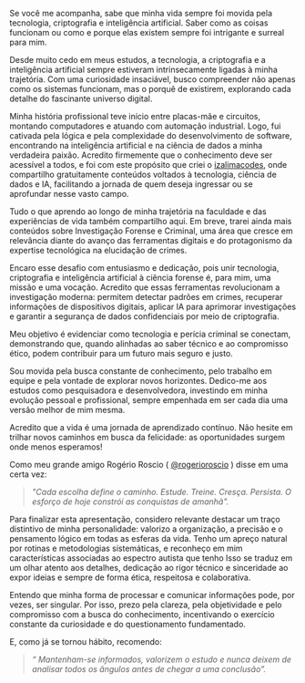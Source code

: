 ﻿
Se você me acompanha, sabe que minha vida sempre foi movida pela tecnologia, criptografia e inteligência artificial. Saber como as coisas funcionam ou como e porque elas existem sempre foi intrigante e surreal para mim.

Desde muito cedo em meus estudos, a tecnologia, a criptografia e a inteligência artificial sempre estiveram intrinsecamente ligadas à minha trajetória. Com uma curiosidade insaciável, busco compreender não apenas como os sistemas funcionam, mas o porquê de existirem, explorando cada detalhe do fascinante universo digital.

Minha história profissional teve início entre placas-mãe e circuitos, montando computadores e atuando com automação industrial. Logo, fui cativada pela lógica e pela complexidade do desenvolvimento de software, encontrando na inteligência artificial e na ciência de dados a minha verdadeira paixão. Acredito firmemente que o conhecimento deve ser acessível a todos, e foi com este propósito que criei o [izalimacodes](https://izalimapy.github.io/izalimacodes.github.io/), onde compartilho gratuitamente conteúdos voltados à tecnologia, ciência de dados e IA, facilitando a jornada de quem deseja ingressar ou se aprofundar nesse vasto campo.

Tudo o que aprendo ao longo de minha trajetória na faculdade e das experiências de vida também compartilho aqui. Em breve, trarei ainda mais conteúdos sobre Investigação Forense e Criminal, uma área que cresce em relevância diante do avanço das ferramentas digitais e do protagonismo da expertise tecnológica na elucidação de crimes.

Encaro esse desafio com entusiasmo e dedicação, pois unir tecnologia, criptografia e inteligência artificial à ciência forense é, para mim, uma missão e uma vocação. Acredito que essas ferramentas revolucionam a investigação moderna: permitem detectar padrões em crimes, recuperar informações de dispositivos digitais, aplicar IA para aprimorar investigações e garantir a segurança de dados confidenciais por meio de criptografia.

Meu objetivo é evidenciar como tecnologia e perícia criminal se conectam, demonstrando que, quando alinhadas ao saber técnico e ao compromisso ético, podem contribuir para um futuro mais seguro e justo.

Sou movida pela busca constante de conhecimento, pelo trabalho em equipe e pela vontade de explorar novos horizontes. Dedico-me aos estudos como pesquisadora e desenvolvedora, investindo em minha evolução pessoal e profissional, sempre empenhada em ser cada dia uma versão melhor de mim mesma.

Acredito que a vida é uma jornada de aprendizado contínuo. Não hesite em trilhar novos caminhos em busca da felicidade: as oportunidades surgem onde menos esperamos! 

Como meu grande amigo Rogério Roscio ( [@rogerioroscio](https://www.instagram.com/rogerioroscio/) ) disse em uma certa vez: 

> *"Cada escolha define o caminho. Estude. Treine. Cresça. Persista. O esforço de hoje constrói as conquistas de amanhã".*

Para finalizar esta apresentação, considero relevante destacar um traço distintivo de minha personalidade: valorizo a organização, a precisão e o pensamento lógico em todas as esferas da vida. Tenho um apreço natural por rotinas e metodologias sistemáticas, e reconheço em mim características associadas ao espectro autista que tenho Isso se traduz em um olhar atento aos detalhes, dedicação ao rigor técnico e sinceridade ao expor ideias e sempre de forma ética, respeitosa e colaborativa.

Entendo que minha forma de processar e comunicar informações pode, por vezes, ser singular. Por isso, prezo pela clareza, pela objetividade e pelo compromisso com a busca do conhecimento, incentivando o exercício constante da curiosidade e do questionamento fundamentado.

E, como já se tornou hábito, recomendo: 

> *“ Mantenham-se informados, valorizem o estudo e nunca deixem de analisar todos os ângulos antes de chegar a uma conclusão”.*



